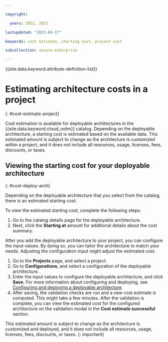 ```yaml
---

copyright:

  years: 2022, 2023

lastupdated: "2023-04-17"

keywords: cost estimate, starting cost, project cost

subcollection: secure-enterprise

---
```


{{site.data.keyword.attribute-definition-list}}

# Estimating architecture costs in a project
{: #cost-estimate-project}

Cost estimation is available for deployable architectures in the {{site.data.keyword.cloud_notm}} catalog. Depending on the deployable architecture, a starting cost is estimated based on the available data. This estimated amount is subject to change as the architecture is customized within a project, and it does not include all resources, usage, licenses, fees, discounts, or taxes.

<!--In the future, aggregate costs across projects that can be grouped by various criteria will be available.-->

## Viewing the starting cost for your deployable architecture
{: #cost-deploy-arch}

Depending on the deployable architecture that you select from the catalog, there is an estimated starting cost.

To view the estimated starting cost, complete the following steps:
1. Go to the catalog details page for the deployable architecture.
2. Next, click the **Starting at** amount for additional details about the cost summary.

After you add the deployable architecture to your project, you can configure the input values. By doing so, you can tailor the architecture to match your needs. Adjusting the configuration input might adjust the estimated cost.

1. Go to the **Projects** page, and select a project.
1. Go to **Configurations**, and select a configuration of the deployable architecture.
1. Enter the input values to configure the deployable architecture, and click **Save**. For more information about configuring and deploying, see [Configuring and deploying a deployable architecture](/docs/secure-enterprise?topic=secure-enterprise-config-project).
1. After saving, the validation checks are run and a new cost estimate is computed. This might take a few minutes. After the validation is complete, you can view the estimated cost for the configured architecture on the validation modal in the **Cost estimate successful** section.

This estimated amount is subject to change as the architecture is customized and deployed, and it does not include all resources, usage, licenses, fees, discounts, or taxes.
{: important}
